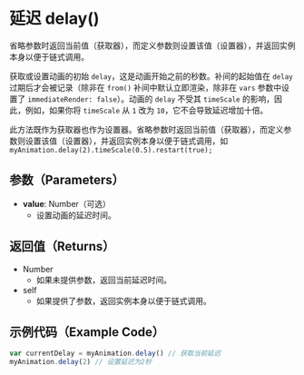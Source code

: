 # 延迟 delay()

省略参数时返回当前值（获取器），而定义参数则设置该值（设置器），并返回实例本身以便于链式调用。

获取或设置动画的初始 `delay`，这是动画开始之前的秒数。补间的起始值在 `delay` 过期后才会被记录（除非在 `from()` 补间中默认立即渲染，除非在 `vars` 参数中设置了 `immediateRender: false`）。动画的 `delay` 不受其 `timeScale` 的影响，因此，例如，如果你将 `timeScale` 从 `1` 改为 `10`，它不会导致延迟增加十倍。

此方法既作为获取器也作为设置器。省略参数时返回当前值（获取器），而定义参数则设置该值（设置器），并返回实例本身以便于链式调用，如 `myAnimation.delay(2).timeScale(0.5).restart(true);`

## 参数（Parameters）

- **value**: Number（可选）
  - 设置动画的延迟时间。

## 返回值（Returns）

- Number
  - 如果未提供参数，返回当前延迟时间。
- self
  - 如果提供了参数，返回实例本身以便于链式调用。

## 示例代码（Example Code）

```javascript
var currentDelay = myAnimation.delay() // 获取当前延迟
myAnimation.delay(2) // 设置延迟为2秒
```

